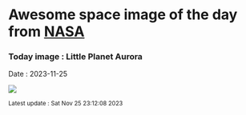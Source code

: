 
# Awesome space image of the day from [NASA](https://api.nasa.gov/)

### Today image : Little Planet Aurora
Date : 2023-11-25

![](https://apod.nasa.gov/apod/image/2311/Kirkjufell2023Nov9_1024.jpg)

<small>Latest update : Sat Nov 25 23:12:08 2023</small>
        